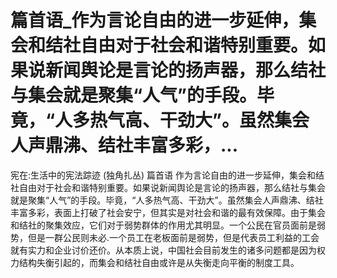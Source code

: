 # 篇首语_作为言论自由的进一步延伸，集会和结社自由对于社会和谐特别重要。如果说新闻舆论是言论的扬声器，那么结社与集会就是聚集“人气”的手段。毕竟，“人多热气高、干劲大”。虽然集会人声鼎沸、结社丰富多彩，...

宪在:生活中的宪法踪迹 (独角扎丛)
篇首语
作为言论自由的进一步延伸，集会和结社自由对于社会和谐特别重要。如果说新闻舆论是言论的扬声器，那么结社与集会就是聚集“人气”的手段。毕竟，“人多热气高、干劲大”。虽然集会人声鼎沸、结社丰富多彩，表面上打破了社会安宁，但其实是对社会和谐的最有效保障。由于集会和结社的聚集效应，它们对于弱势群体的作用尤其明显。一个公民在官员面前是弱势，但是一群公民则未必.一个员工在老板面前是弱势，但是代表员工利益的工会就有实力和企业讨价还价。从本质上说，中国社会目前发生的诸多问题都是因为权力结构失衡引起的，而集会和结社自由或许是从失衡走向平衡的制度工具。